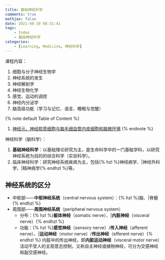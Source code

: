 ```yaml
---
title: 基础神经科学
comments: true
mathjax: false
date: 2021-08-30 08:31:41
tags:
    - Index
    - 基础神经科学
categories:
    - [Learning, Medicine, 神经科学]
---
```


课程内容：
1. 细胞与分子神经生物学
2. 神经系统的发生
3. 神经解剖学
4. 神经生物化学
5. 感觉、运动的调控
6. 神经内分泌学
7. 脑高级功能（学习与记忆、语言、睡眠与觉醒）

<!-- more -->

{% note default Table of Content %}
1. <a href="{% post_path 神经元、神经胶质细胞与脑毛细血管内皮细胞和脑微环境 %}">神经元、神经胶质细胞与脑毛细血管内皮细胞和脑微环境</a>
{% endnote %}

神经科学（脑科学）：
1. **基础神经科学**：以基础理论研究为主，是生命科学中的一门基础学科，以研究神经系统为目的的综合科学（实验科学）。
2. 临床神经科学：研究神经系统疾病为主，包括{% hzl %}神经病学、|神经外科学、|精神病学{% endhzl %}等。

## 神经系统的区分

- 中枢部——**中枢神经系统**（central nervous system）：{% hzl %}脑、|脊髓{% endhzl %}
- 周围部——**周围神经系统**（peripheral nervous system）
    - 分布：{% hzl %}**躯体神经**（somatic nerve）、|**内脏神经**（visceral nerve）{% endhzl %}
    - 功能：{% hzl %}**感觉神经**（sensory nerve）/**传入神经**（afferent nerve）、|**运动神经**（motor nerve）/**传出神经**（efferent nerve）{% endhzl %}
      内脏中的传出神经，即**内脏运动神经**（visceral motor nerve）活动不受人的主观意志控制，又称自主神经或植物神经，可分为交感神经和副交感神经。

